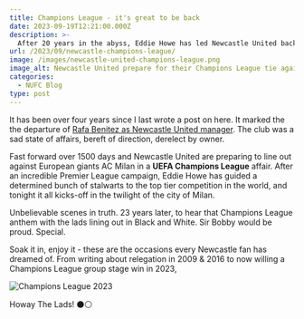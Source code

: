```yaml
---
title: Champions League - it's great to be back
date: 2023-09-19T12:21:00.000Z
description: >-
  After 20 years in the abyss, Eddie Howe has led Newcastle United back to the Champions League, and you can bet we'll enjoy it.
url: /2023/09/newcastle-champions-league/
image: /images/newcastle-united-champions-league.png
image_alt: Newcastle United prepare for their Champions League tie against AC Milan.
categories:
  - NUFC Blog
type: post
---
```


It has been over four years since I last wrote a post on here. It marked the the departure of [Rafa Benitez as Newcastle United manager](https://www.tynetime.com/2019/06/thank-you-rafa/). The club was a sad state of affairs, bereft of direction, derelect by owner.

Fast forward over 1500 days and Newcastle United are preparing to line out against European giants AC Milan in a **UEFA Champions League** affair. After an incredible Premier League campaign, Eddie Howe has guided a determined bunch of stalwarts to the top tier competition in the world, and tonight it all kicks-off in the twilight of the city of Milan.

Unbelievable scenes in truth. 23 years later, to hear that Champions League anthem with the lads lining out in Black and White. Sir Bobby would be proud. Special.

Soak it in, enjoy it - these are the occasions every Newcastle fan has dreamed of. From writing about relegation in 2009 & 2016 to now willing a Champions League group stage win in 2023,

![Champions League 2023](https://www.tynetime.com/images/champions-league-milan.jpg)

Howay The Lads! ⚫️⚪️

